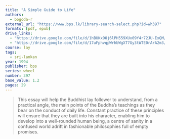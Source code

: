 ```yaml
---
title: "A Simple Guide to Life"
authors:
  - bogoda-r
external_url: "https://www.bps.lk/library-search-select.php?id=wh397"
formats: [pdf, epub]
drive_links:
  - "https://drive.google.com/file/d/1hBUKx9Oj6lPH559XUx09Y4r72JU-ExQM/view?usp=drivesdk"
  - "https://drive.google.com/file/d/17uFphvqpWrhbWgXT7Gy3tWTE0rArA2m3/view?usp=drivesdk"
course: lay
tags:
  - sri-lankan
year: 1994
publisher: bps
series: wheel
number: 397
base_value: 1.2
pages: 29
---
```


> This essay will help the Buddhist lay follower to understand, from a practical angle, the main points of the Buddha’s teachings as they bear on the conduct of daily life. Constant practice of these principles will ensure that they are built into his character, enabling him to develop into a well-rounded human being, a centre of sanity in a confused world adrift in fashionable philosophies full of empty promises.

